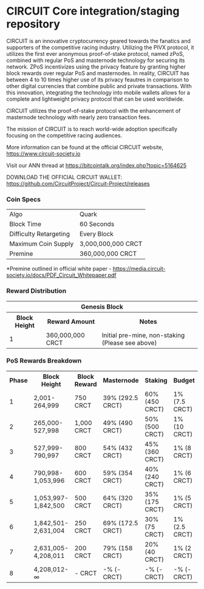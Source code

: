 CIRCUIT Core integration/staging repository
=====================================

CIRCUIT is an innovative cryptocurrency geared towards the fanatics and supporters of the competitive racing industry. Utilizing the PIVX protocol, it utilizes the first ever anonymous proof-of-stake protocol, named zPoS, combined with regular PoS and masternode technology for securing its network. ZPoS incentivizes using the privacy feature by granting higher block rewards over regular PoS and masternodes. In reality, CIRCUIT has between 4 to 10 times higher use of its privacy feautres in comparison to other digital currencies that combine public and private transactions. With this innovation, integrating the technology into mobile wallets allows for a complete and lightweight privacy protocol that can be used worldwide.

CIRCUIT utilizes the proof-of-stake protocol with the enhancement of masternode technology with nearly zero transaction fees.

The mission of CIRCUIT is to reach world-wide adoption specifically focusing on the competitive racing audiences.

More information can be found at the official CIRCUIT website, https://www.circuit-society.io 

Visit our ANN thread at https://bitcointalk.org/index.php?topic=5164625

DOWNLOAD THE OFFICIAL CIRCUIT WALLET: https://github.com/CircuitProject/Circuit-Project/releases

### Coin Specs
<table>
<tr><td>Algo</td><td>Quark</td></tr>
<tr><td>Block Time</td><td>60 Seconds</td></tr>
<tr><td>Difficulty Retargeting</td><td>Every Block</td></tr>
<tr><td>Maximum Coin Supply</td><td>3,000,000,000 CRCT</td></tr>
<tr><td>Premine</td><td>360,000,000 CRCT</td></tr>
</table>

*Premine outlined in official white paper - https://media.circuit-society.io/docs/PDF_Circuit_Whitepaper.pdf

### Reward Distribution

<table>
<th colspan=4>Genesis Block</th>
<tr><th>Block Height</th><th>Reward Amount</th><th>Notes</th></tr>
<tr><td>1</td><td>360,000,000 CRCT</td><td>Initial pre-mine, non-staking (Please see above)</td></tr>
</table>


### PoS Rewards Breakdown

<table>
<th>Phase</th><th>Block Height</th><th>Block Reward</th><th>Masternode</th><th>Staking</th><th>Budget</th>
<tr><td>1</td><td>2,001-264,999</td><td>750 CRCT</td><td>39% (292.5 CRCT)</td><td>60% (450 CRCT)</td><td>1% (7.5 CRCT)</td></tr>
<tr><td>2</td><td>265,000-527,998</td><td>1,000 CRCT</td><td>49% (490 CRCT)</td><td>50% (500 CRCT)</td><td>1% (10 CRCT)</td></tr>
<tr><td>3</td><td>527,999-790,997</td><td>800 CRCT</td><td>54% (432 CRCT)</td><td>45% (360 CRCT)</td><td>1% (8 CRCT)</td></tr>
<tr><td>4</td><td>790,998-1,053,996</td><td>600 CRCT</td><td>59% (354 CRCT)</td><td>40% (240 CRCT)</td><td>1% (6 CRCT)</td></tr>
<tr><td>5</td><td>1,053,997-1,842,500</td><td>500 CRCT</td><td>64% (320 CRCT)</td><td>35% (175 CRCT)</td><td>1% (5 CRCT)</td></tr>
<tr><td>6</td><td>1,842,501-2,631,004</td><td>250 CRCT</td><td>69% (172.5 CRCT)</td><td>30% (75 CRCT)</td><td>1% (2.5 CRCT)</td></tr>
<tr><td>7</td><td>2,631,005-4,208,011</td><td>200 CRCT</td><td>79% (158 CRCT)</td><td>20% (40 CRCT)</td><td>1% (2 CRCT)</td></tr>
<tr><td>8</td><td>4,208,012-∞</td><td>- CRCT</td><td>-% (- CRCT)</td><td>-% (- CRCT)</td><td>-% (- CRCT)</td></tr>
</table>
